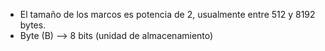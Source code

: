 * El tamaño de los marcos es potencia de 2, usualmente entre 512 y 8192 bytes.
* Byte (B) --> 8 bits (unidad de almacenamiento)